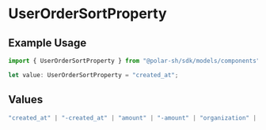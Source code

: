 # UserOrderSortProperty

## Example Usage

```typescript
import { UserOrderSortProperty } from "@polar-sh/sdk/models/components";

let value: UserOrderSortProperty = "created_at";
```

## Values

```typescript
"created_at" | "-created_at" | "amount" | "-amount" | "organization" | "-organization" | "product" | "-product" | "subscription" | "-subscription"
```
